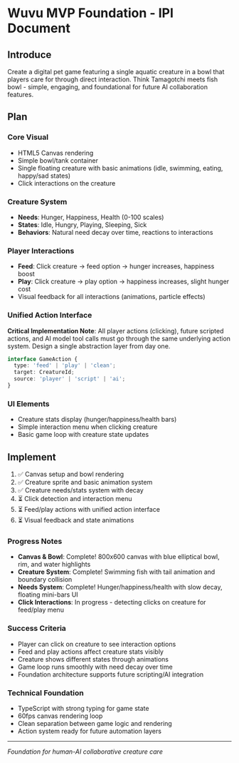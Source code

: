 # Wuvu MVP Foundation - IPI Document

## Introduce
Create a digital pet game featuring a single aquatic creature in a bowl that players care for through direct interaction. Think Tamagotchi meets fish bowl - simple, engaging, and foundational for future AI collaboration features.

## Plan

### Core Visual
- HTML5 Canvas rendering
- Simple bowl/tank container
- Single floating creature with basic animations (idle, swimming, eating, happy/sad states)
- Click interactions on the creature

### Creature System
- **Needs**: Hunger, Happiness, Health (0-100 scales)
- **States**: Idle, Hungry, Playing, Sleeping, Sick
- **Behaviors**: Natural need decay over time, reactions to interactions

### Player Interactions
- **Feed**: Click creature → feed option → hunger increases, happiness boost
- **Play**: Click creature → play option → happiness increases, slight hunger cost
- Visual feedback for all interactions (animations, particle effects)

### Unified Action Interface
**Critical Implementation Note**: All player actions (clicking), future scripted actions, and AI model tool calls must go through the same underlying action system. Design a single abstraction layer from day one.

```typescript
interface GameAction {
  type: 'feed' | 'play' | 'clean';
  target: CreatureId;
  source: 'player' | 'script' | 'ai';
}
```

### UI Elements
- Creature stats display (hunger/happiness/health bars)
- Simple interaction menu when clicking creature
- Basic game loop with creature state updates

## Implement
1. ✅ Canvas setup and bowl rendering
2. ✅ Creature sprite and basic animation system  
3. ✅ Creature needs/stats system with decay
4. ⏳ Click detection and interaction menu
5. ⏳ Feed/play actions with unified action interface
6. ⏳ Visual feedback and state animations

### Progress Notes
- **Canvas & Bowl**: Complete! 800x600 canvas with blue elliptical bowl, rim, and water highlights  
- **Creature System**: Complete! Swimming fish with tail animation and boundary collision
- **Needs System**: Complete! Hunger/happiness/health with slow decay, floating mini-bars UI
- **Click Interactions**: In progress - detecting clicks on creature for feed/play menu

### Success Criteria
- Player can click on creature to see interaction options
- Feed and play actions affect creature stats visibly
- Creature shows different states through animations
- Game loop runs smoothly with need decay over time
- Foundation architecture supports future scripting/AI integration

### Technical Foundation
- TypeScript with strong typing for game state
- 60fps canvas rendering loop
- Clean separation between game logic and rendering
- Action system ready for future automation layers

---
*Foundation for human-AI collaborative creature care*